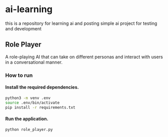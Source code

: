 # ai-learning
this is a repository for learning ai and posting simple ai project for testing and development

## Role Player
A role-playing AI that can take on different personas and interact with users in a conversational manner.
### How to run
#### Install the required dependencies.
```bash
python3 -m venv .env
source .env/bin/activate
pip install -r requirements.txt
```
#### Run the application.
```bash
python role_player.py
```